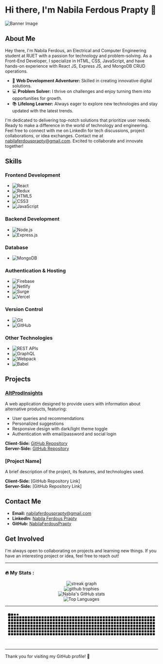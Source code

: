 # Hi there, I'm Nabila Ferdous Prapty 👋

![Banner Image](https://yourbannerimageurl.com)

## About Me

Hey there, I'm Nabila Ferdous, an Electrical and Computer Engineering student at RUET with a passion for technology and problem-solving. As a Front-End Developer, I specialize in HTML, CSS, JavaScript, and have hands-on experience with React JS, Express JS, and MongoDB CRUD operations.

- 🔭 **Web Development Adventurer:** Skilled in creating innovative digital solutions.
- 💻 **Problem Solver:** I thrive on challenges and enjoy turning them into opportunities for growth.
- 📚 **Lifelong Learner:** Always eager to explore new technologies and stay updated with the latest trends.

I'm dedicated to delivering top-notch solutions that prioritize user needs. Ready to make a difference in the world of technology and engineering. Feel free to connect with me on LinkedIn for tech discussions, project collaborations, or idea exchanges. Contact me at nabilaferdousprapty@gmail.com. Excited to collaborate and innovate together!

## Skills

### Frontend Development
- ![React](https://img.shields.io/badge/-React-61DAFB?logo=react&logoColor=white&style=flat)
- ![Redux](https://img.shields.io/badge/-Redux-764ABC?logo=redux&logoColor=white&style=flat)
- ![HTML5](https://img.shields.io/badge/-HTML5-E34F26?logo=html5&logoColor=white&style=flat)
- ![CSS3](https://img.shields.io/badge/-CSS3-1572B6?logo=css3&logoColor=white&style=flat)
- ![JavaScript](https://img.shields.io/badge/-JavaScript-F7DF1E?logo=javascript&logoColor=black&style=flat)

### Backend Development
- ![Node.js](https://img.shields.io/badge/-Node.js-339933?logo=nodedotjs&logoColor=white&style=flat)
- ![Express.js](https://img.shields.io/badge/-Express.js-000000?logo=express&logoColor=white&style=flat)

### Database
- ![MongoDB](https://img.shields.io/badge/-MongoDB-47A248?logo=mongodb&logoColor=white&style=flat)

### Authentication & Hosting
- ![Firebase](https://img.shields.io/badge/-Firebase-FFCA28?logo=firebase&logoColor=black&style=flat)
- ![Netlify](https://img.shields.io/badge/-Netlify-00C7B7?logo=netlify&logoColor=white&style=flat)
- ![Surge](https://img.shields.io/badge/-Surge-000000?logo=surge&logoColor=white&style=flat)
- ![Vercel](https://img.shields.io/badge/-Vercel-000000?logo=vercel&logoColor=white&style=flat)

### Version Control
- ![Git](https://img.shields.io/badge/-Git-F05032?logo=git&logoColor=white&style=flat)
- ![GitHub](https://img.shields.io/badge/-GitHub-181717?logo=github&logoColor=white&style=flat)

### Other Technologies
- ![REST APIs](https://img.shields.io/badge/-REST%20APIs-00599C?logo=api&logoColor=white&style=flat)
- ![GraphQL](https://img.shields.io/badge/-GraphQL-E10098?logo=graphql&logoColor=white&style=flat)
- ![Webpack](https://img.shields.io/badge/-Webpack-8DD6F9?logo=webpack&logoColor=black&style=flat)
- ![Babel](https://img.shields.io/badge/-Babel-F9DC3E?logo=babel&logoColor=black&style=flat)

## Projects

### [AltProdInsights](https://altprodinsights.web.app/)
A web application designed to provide users with information about alternative products, featuring:
- User queries and recommendations
- Personalized suggestions
- Responsive design with dark/light theme toggle
- Authentication with email/password and social login

**Client-Side:** [GitHub Repository](https://github.com/NabilaFerdousPrapty/Alt-Prod-Insights-Client)  
**Server-Side:** [GitHub Repository](https://github.com/NabilaFerdousPrapty/Alt-Prod-Insights-Server)

### [Project Name]
A brief description of the project, its features, and technologies used.

**Client-Side:** [GitHub Repository Link]  
**Server-Side:** [GitHub Repository Link]

## Contact Me

- **Email:** nabilaferdousprapty@gmail.com
- **LinkedIn:** [Nabila Ferdous Prapty](https://www.linkedin.com/in/nabila-ferdous-prapty/)
- **GitHub:** [NabilaFerdousPrapty](https://github.com/NabilaFerdousPrapty)

## Get Involved

I'm always open to collaborating on projects and learning new things. If you have an interesting project or idea, feel free to reach out!

---

<h3 align="left">🔥   My Stats :</h3>

<div align="center">
  <img src="https://github-readme-streak-stats.herokuapp.com/?user=NabilaFerdousPrapty&theme=dark&hide_border=false" height="220" alt="streak graph" />
</div>

<div align="center">
  <img src="https://github-profile-trophy.vercel.app/?username=NabilaFerdousPrapty&theme=darkhub&no-frame=true&margin-w=15" alt="github trophies" />
</div>

<div align="center">
  <img src="https://github-readme-stats.vercel.app/api?username=NabilaFerdousPrapty&show_icons=true&theme=radical" alt="Nabila's GitHub stats" />
</div>

<div align="center">
  <img src="https://github-readme-stats.vercel.app/api/top-langs/?username=NabilaFerdousPrapty&layout=compact&theme=radical" alt="Top Languages" />
</div>

---

<div align="center">
  <img src="https://raw.githubusercontent.com/NabilaFerdousPrapty/NabilaFerdousPrapty/output/snake.svg" alt="Snake animation" />
</div>

---

Thank you for visiting my GitHub profile! 🙌
